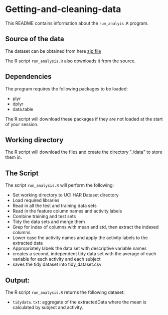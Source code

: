Getting-and-cleaning-data
=========================

This README contains information about the `run_analyis.R` program.

Source of the data
------------------
The dataset can be obtained from here [zip.file](https://d396qusza40orc.cloudfront.net/getdata%2Fprojectfiles%2FUCI%20HAR%20Dataset.zip) 

The R script `run_analysis.R` also downloads it from the source.

Dependencies
------------
The program requires the following packages to be loaded:
- plyr
- dplyr
- data.table

The R script will download these packages if they are not loaded at the start of your session.

Working directory
-----------------
The R script will download the files and create the directory "./data" to store them in.

The Script
----------
The script `run_analysis.R` will perform the following:

* Set working directory to UCI HAR Dataset directory
* Load required libraries
* Read in all the test and training data sets
* Read in the feature column names and activity labels
* Combine training and test sets
* Tidy the data sets and merge them
* Grep for index of columns with mean and std, then extract the indexed columns.
* Lower case the activity names and apply the activity labels to the extracted data
* Appropriately labels the data set with descriptive variable names
* creates a second, independent tidy data set with the average of each variable for each activity and each subject
* saves the tidy dataset into tidy_dataset.csv

Output: 
-------
The R script `run_analysis.R` returns the following dataset:
- `tidydata.txt`: aggregate of the extractedData where the mean is calculated by subject and activity.


